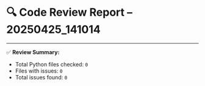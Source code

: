 # 🔍 Code Review Report – 20250425_141014

---

✅ **Review Summary:**
- Total Python files checked: `0`
- Files with issues: `0`
- Total issues found: `0`
